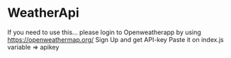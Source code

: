 # WeatherApi
If you need to use this...
please login to Openweatherapp by using https://openweathermap.org/
Sign Up and get API-key 
Paste it on index.js variable => apikey 
